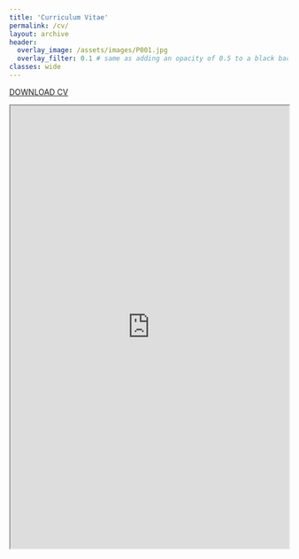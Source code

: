 ```yaml
---
title: 'Curriculum Vitae'
permalink: /cv/
layout: archive
header:
  overlay_image: /assets/images/P001.jpg
  overlay_filter: 0.1 # same as adding an opacity of 0.5 to a black background
classes: wide
---
```


<a class="btn btn-outline-primary btn-page-header" href="/files/cv_srebot.pdf" target="_blank" rel="noopener">DOWNLOAD CV</a>

<iframe src="https://carlasrebot.github.io/assets/files/cv_srebot.pdf" width="100%" height="800px">    </iframe>

